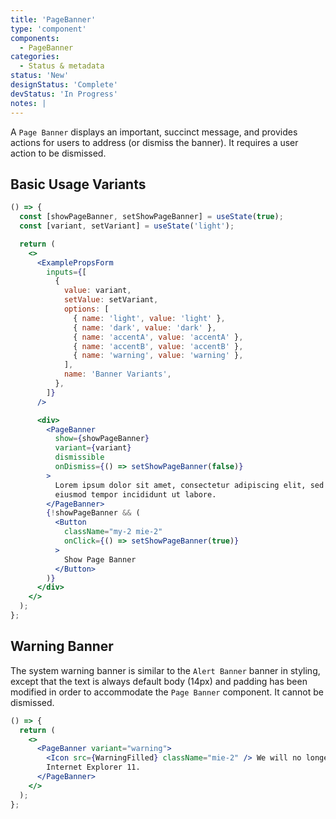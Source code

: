```yaml
---
title: 'PageBanner'
type: 'component'
components:
  - PageBanner
categories:
  - Status & metadata
status: 'New'
designStatus: 'Complete'
devStatus: 'In Progress'
notes: |
---
```


A `Page Banner` displays an important, succinct message, and provides actions for users to address (or dismiss the banner). It requires a user action to be dismissed.

## Basic Usage Variants

```jsx live
() => {
  const [showPageBanner, setShowPageBanner] = useState(true);
  const [variant, setVariant] = useState('light');

  return (
    <>
      <ExamplePropsForm
        inputs={[
          {
            value: variant,
            setValue: setVariant,
            options: [
              { name: 'light', value: 'light' },
              { name: 'dark', value: 'dark' },
              { name: 'accentA', value: 'accentA' },
              { name: 'accentB', value: 'accentB' },
              { name: 'warning', value: 'warning' },
            ],
            name: 'Banner Variants',
          },
        ]}
      />

      <div>
        <PageBanner
          show={showPageBanner}
          variant={variant}
          dismissible
          onDismiss={() => setShowPageBanner(false)}
        >
          Lorem ipsum dolor sit amet, consectetur adipiscing elit, sed do
          eiusmod tempor incididunt ut labore.
        </PageBanner>
        {!showPageBanner && (
          <Button
            className="my-2 mie-2"
            onClick={() => setShowPageBanner(true)}
          >
            Show Page Banner
          </Button>
        )}
      </div>
    </>
  );
};
```

## Warning Banner

The system warning banner is similar to the `Alert Banner` banner in styling, except that the text is always default body (14px) and padding has been modified in order to accommodate the `Page Banner` component. It cannot be dismissed.

```jsx live
() => {
  return (
    <>
      <PageBanner variant="warning">
        <Icon src={WarningFilled} className="mie-2" /> We will no longer support
        Internet Explorer 11.
      </PageBanner>
    </>
  );
};
```
